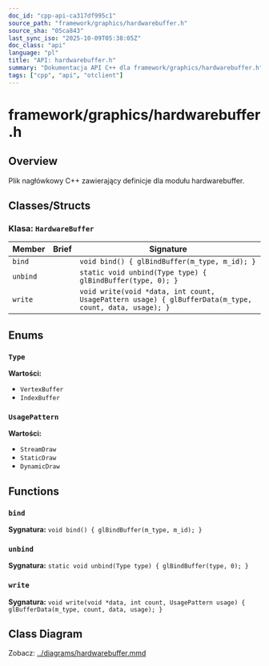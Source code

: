 ```yaml
---
doc_id: "cpp-api-ca317df995c1"
source_path: "framework/graphics/hardwarebuffer.h"
source_sha: "05ca843"
last_sync_iso: "2025-10-09T05:38:05Z"
doc_class: "api"
language: "pl"
title: "API: hardwarebuffer.h"
summary: "Dokumentacja API C++ dla framework/graphics/hardwarebuffer.h"
tags: ["cpp", "api", "otclient"]
---
```


# framework/graphics/hardwarebuffer.h

## Overview

Plik nagłówkowy C++ zawierający definicje dla modułu hardwarebuffer.

## Classes/Structs

### Klasa: `HardwareBuffer`

| Member | Brief | Signature |
|--------|-------|-----------|
| `bind` |  | `void bind() { glBindBuffer(m_type, m_id); }` |
| `unbind` |  | `static void unbind(Type type) { glBindBuffer(type, 0); }` |
| `write` |  | `void write(void *data, int count, UsagePattern usage) { glBufferData(m_type, count, data, usage); }` |

## Enums

### `Type`

**Wartości:**

- `VertexBuffer`
- `IndexBuffer`

### `UsagePattern`

**Wartości:**

- `StreamDraw`
- `StaticDraw`
- `DynamicDraw`

## Functions

### `bind`

**Sygnatura:** `void bind() { glBindBuffer(m_type, m_id); }`

### `unbind`

**Sygnatura:** `static void unbind(Type type) { glBindBuffer(type, 0); }`

### `write`

**Sygnatura:** `void write(void *data, int count, UsagePattern usage) { glBufferData(m_type, count, data, usage); }`

## Class Diagram

Zobacz: [../diagrams/hardwarebuffer.mmd](../diagrams/hardwarebuffer.mmd)
